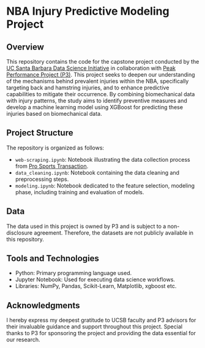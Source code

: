 # NBA Injury Predictive Modeling Project

## Overview
This repository contains the code for the capstone project conducted by the [UC Santa Barbara Data Science Initiative](https://datascience.ucsb.edu/)
in collaboration with [Peak Performance Project (P3)](https://www.p3.md/).
This project seeks to deepen our understanding of the mechanisms behind prevalent injuries within the NBA,
specifically targeting back and hamstring injuries, and to enhance predictive capabilities to mitigate their occurrence.
By combining biomechanical data with injury patterns, the study aims to identify preventive measures and develop a machine
learning model using XGBoost for predicting these injuries based on biomechanical data.


## Project Structure
The repository is organized as follows:

- `web-scraping.ipynb`: Notebook illustrating the data collection process from [Pro Sports Transaction](https://prosportstransactions.com/).
- `data_cleaning.ipynb`: Notebook containing the data cleaning and preprocessing steps.
- `modeling.ipynb`: Notebook dedicated to the feature selection, modeling phase, including training and evaluation of models.


## Data
The data used in this project is owned by P3 and is subject to a non-disclosure agreement. Therefore, the datasets are not publicly available in this repository.

## Tools and Technologies
- Python: Primary programming language used.
- Jupyter Notebook: Used for executing data science workflows.
- Libraries: NumPy, Pandas, Scikit-Learn, Matplotlib, xgboost etc.

## Acknowledgments
I hereby express my deepest gratitude to UCSB faculty and P3 advisors for their invaluable guidance and support throughout this project.
Special thanks to P3 for sponsoring the project and providing the data essential for our research.
